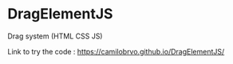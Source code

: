 # DragElementJS
Drag system (HTML CSS JS)

Link to try the code : https://camilobrvo.github.io/DragElementJS/
